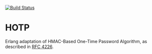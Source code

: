 [![Build Status](https://travis-ci.org/ibnfirnas/erlang-hotp.svg?branch=master)](https://travis-ci.org/ibnfirnas/erlang-hotp)

HOTP
====

Erlang adaptation of HMAC-Based One-Time Password Algorithm, as described in
[RFC 4226].

[RFC 4226]: https://tools.ietf.org/html/rfc4226
